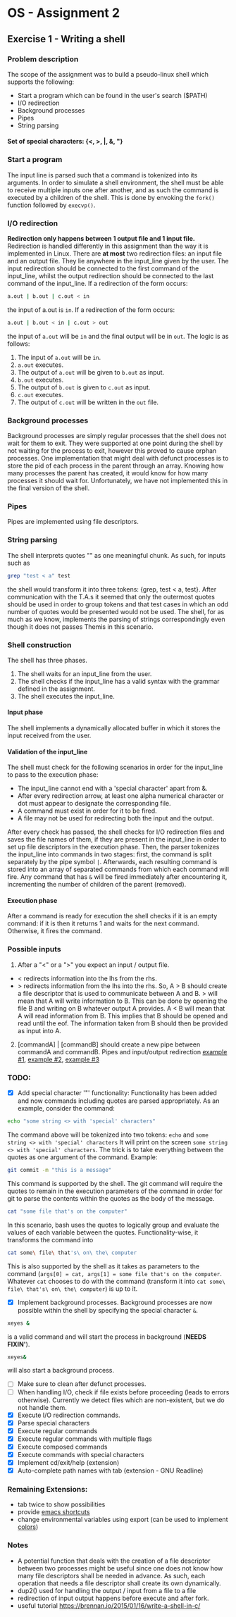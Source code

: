 # OS - Assignment 2
## Exercise 1 - Writing a shell

### Problem description
The scope of the assignment was to build a pseudo-linux shell which supports the following:
- Start a program which can be found in the user's search ($PATH)
- I/O redirection
- Background processes
- Pipes
- String parsing

#### Set of special characters: {<, >, |, &, "}

### Start a program
The input line is parsed such that a command is tokenized into its arguments. In order to simulate a shell environment, the shell must be able to receive multiple inputs one after another, and as such the command is executed by a children of the shell. This is done by envoking the ```fork()``` function followed by ```execvp()```. 

### I/O redirection
**Redirection only happens between 1 output file and 1 input file.**
Redirection is handled differently in this assignment than the way it is implemented in Linux.
There are **at most** two redirection files: an input file and an output file. They lie anywhere in the input_line given by the user. The input redirection should be connected to the first command of the input_line, whilst the output redirection should be connected to the last command of the input_line.
If a redirection of the form occurs:
```bash
a.out | b.out | c.out < in
```
the input of a.out is ```in```.
If a redirection of the form occurs:
```bash
a.out | b.out < in | c.out > out
```
the input of ```a.out``` will be ```in``` and the final output will
be in ```out```. 
The logic is as follows:
1. The input of ```a.out``` will be ```in```.
2. ```a.out``` executes.
3. The output of ```a.out``` will be given to ```b.out``` as input.
4. ```b.out``` executes.
5. The output of ```b.out``` is given to ```c.out``` as input.
6. ```c.out``` executes.
7. The output of ```c.out``` will be written in the ```out``` file.

### Background processes
Background processes are simply regular processes that the shell does not wait for them to exit.
They were supported at one point during the shell by not waiting for the process to exit, however this proved
to cause orphan processes. One implementation that might deal with defunct processes is to store the pid of each process in the parent through an array. Knowing how many processes the parent has created, it would know for how many processes it should wait for. Unfortunately, we have not implemented this in the final version of the shell.

### Pipes
Pipes are implemented using file descriptors.

### String parsing
The shell interprets quotes "" as one meaningful chunk. As such, for inputs such as
```bash
grep "test < a" test
```
the shell would transform it into three tokens: {grep, test < a, test}. After communication with the T.A.s it seemed that only the outermost quotes should be used in order to group tokens and that test cases in which an odd number of quotes would be presented would not be used. The shell, for as much as we know, implements the parsing of strings correspondingly even though it does not passes Themis in this scenario.

### Shell construction
The shell has three phases.
1. The shell waits for an input_line from the user.
2. The shell checks if the input_line has a valid syntax with the grammar defined in the assignment.
3. The shell executes the input_line.

#### Input phase
The shell implements a dynamically allocated buffer in which it stores the input received from the user.

#### Validation of the input_line
The shell must check for the following scenarios in order for the input_line to pass to the execution phase:
- The input_line cannot end with a 'special character' apart from &.
- After every redirection arrow, at least one alpha numerical character or dot must appear to designate the corresponding file.
- A command must exist in order for it to be fired.
- A file may not be used for redirecting both the input and the output.

After every check has passed, the shell checks for I/O redirection files and saves the file names of them, if they are present in the input_line in order to set up file descriptors in the execution phase.
Then, the parser tokenizes the input_line into commands in two stages: first, the command is split separately by the pipe symbol ```|```. Afterwards, each resulting command is stored into an array of separated commands from which each command will fire.
Any command that has ```&``` will be fired immediately after encountering it, incrementing the number of children of the parent (removed).
#### Execution phase
After a command is ready for execution the shell checks if it is an empty command: if it is then it returns 1 and waits for the next command. Otherwise, it fires the command.

### Possible inputs
1. After a "<" or a ">" you expect an input / output file. 
- \< redirects information into the lhs from the rhs.
- \> redirects information from the lhs into the rhs.
So, A > B should create a file descriptor that is used to communicate
between A and B. > will mean that A will write information to B.
This can be done by opening the file B and writing on B whatever output
A provides.
A \< B will mean that A will read information from B. This implies that
B should be opened and read until the eof. The information taken from
B should then be provided as input into A.
2. [commandA] | [commandB] should create a new pipe between commandA
and commandB.
Pipes and input/output redirection [example #1](http://www.cs.loyola.edu/~jglenn/702/S2005/Examples/dup2.html), [example #2](https://www.unix.com/programming/122360-c-piping-redirect-operator.html), [example #3](https://www.geeksforgeeks.org/making-linux-shell-c/)

### TODO:
- [X] Add special character '"' functionality: Functionality has been added and now commands including quotes are parsed appropriately.
As an example, consider the command:
```bash
echo "some string <> with 'special' characters"
```
The command above will be tokenized into two tokens: ```echo``` and ```some string <> with 'special' characters``` It will print on the screen ```some string <> with 'special' characters```.
The trick is to take everything between the quotes as one argument of the command.
Example: <br/>
```bash
git commit -m "this is a message"
```
This command is supported by the shell. The git command will require the quotes to remain in the execution parameters of the command in order for git to parse the contents within the quotes as the body of the message.
```bash
cat "some file that's on the computer"
```
In this scenario, bash uses the quotes to logically group and evaluate the values of each variable between the quotes. Functionality-wise, it transforms the command into
```bash
cat some\ file\ that's\ on\ the\ computer
```
This is also supported by the shell as it takes as parameters to the command (```args[0] = cat, args[1] = some file that's on the computer```. Whatever ```cat``` chooses to do with the command (transform it into ```cat some\ file\ that's\ on\ the\ computer```) is up to it.
- [X] Implement background processes. Background processes are now possible within the shell by specifying the special character ```&```.
```bash
xeyes &
```
is a valid command and will start the process in background (**NEEDS FIXIN'**).
```bash
xeyes&
```
will also start a background process.
- [ ] Make sure to clean after defunct processes.
- [ ] When handling I/O, check if file exists before proceeding (leads to errors otherwise). Currently we detect files which are non-existent, but we do not handle them.
- [X] Execute I/O redirection commands.
- [X] Parse special characters
- [x] Execute regular commands
- [x] Execute regular commands with multiple flags
- [X] Execute composed commands
- [X] Execute commands with special characters
- [x] Implement cd/exit/help (extension)
- [x] Auto-complete path names with tab (extension - GNU Readline)

### Remaining Extensions:
- tab twice to show possibilities
- provide [emacs shortcuts](https://en.wikipedia.org/wiki/GNU_Readline)
- change environmental variables using export (can be used to implement [colors](https://www.cyberciti.biz/faq/bash-shell-change-the-color-of-my-shell-prompt-under-linux-or-unix/))
### Notes
- A potential function that deals with the creation of a file descriptor
between two processes might be useful since one does not know how many
file descriptors shall be needed in advance. As such, each operation
that needs a file descriptor shall create its own dynamically.
- dup2() used for handling the output / input from a file to a file
- redirection of input output happens before execute and after fork.
- useful tutorial https://brennan.io/2015/01/16/write-a-shell-in-c/
